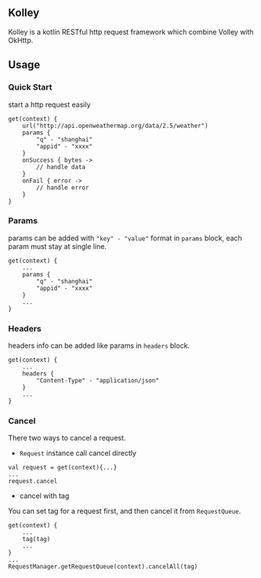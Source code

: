 ## Kolley

Kolley is a kotlin RESTful http request framework which combine Volley with OkHttp. 

## Usage

### Quick Start

start a http request easily

```
get(context) {
    url("http://api.openweathermap.org/data/2.5/weather")
    params {
        "q" - "shanghai"
        "appid" - "xxxx"
    }
    onSuccess { bytes ->
        // handle data
    }
    onFail { error ->
        // handle error
    }
}    
```

### Params

params can be added with `"key" - "value"` format in `params` block, each param must stay at single line.

```
get(context) {
    ...
    params {
        "q" - "shanghai"
        "appid" - "xxxx"
    }
    ...
}
```   

### Headers

headers info can be added like params in `headers` block.

```
get(context) {
    ...
    headers {
        "Content-Type" - "application/json"
    }
    ...
} 
```

### Cancel

There two ways to cancel a request.

- `Request` instance call cancel directly

```
val request = get(context){...}
...
request.cancel
```

- cancel with tag

You can set tag for a request first, and then cancel it from `RequestQueue`.

```
get(context) {
    ...
    tag(tag)
    ...
}
...
RequestManager.getRequestQueue(context).cancelAll(tag)
```
